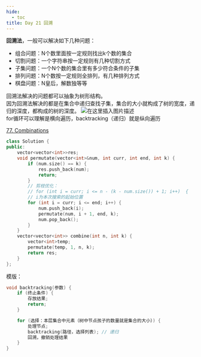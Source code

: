```yaml
---
hide:
  - toc
title: Day 21 回溯
---
```


**回溯法**，一般可以解决如下几种问题：

- 组合问题：N个数里面按一定规则找出k个数的集合
- 切割问题：一个字符串按一定规则有几种切割方式
- 子集问题：一个N个数的集合里有多少符合条件的子集
- 排列问题：N个数按一定规则全排列，有几种排列方式
- 棋盘问题：N皇后，解数独等等

回溯法解决的问题都可以抽象为树形结构。<br>
因为回溯法解决的都是在集合中递归查找子集，集合的大小就构成了树的宽度，递归的深度，都构成的树的深度。
![在这里插入图片描述](https://img-blog.csdnimg.cn/f0d51476bddb409a8ef105575b390b96.png) <br>
for循环可以理解是横向遍历，backtracking（递归）就是纵向遍历

[77. Combinations](https://leetcode.cn/problems/combinations/)
```cpp
class Solution {
public:
    vector<vector<int>>res;
    void permutate(vector<int>&num, int curr, int end, int k) {
        if (num.size() == k) {
            res.push_back(num);
            return;
        }
        // 剪枝优化：
        // for (int i = curr; i <= n - (k - num.size()) + 1; i++)  {
        // i为本次搜索的起始位置
        for (int i = curr; i <= end; i++) {
            num.push_back(i);
            permutate(num, i + 1, end, k);
            num.pop_back();
        }
    }
    vector<vector<int>> combine(int n, int k) {
        vector<int>temp;
        permutate(temp, 1, n, k);
        return res;
    }
};
```
模版：

```cpp
void backtracking(参数) {
    if (终止条件) {
        存放结果;
        return;
    }

    for (选择：本层集合中元素（树中节点孩子的数量就是集合的大小）) {
        处理节点;
        backtracking(路径，选择列表); // 递归
        回溯，撤销处理结果
    }
}
```

